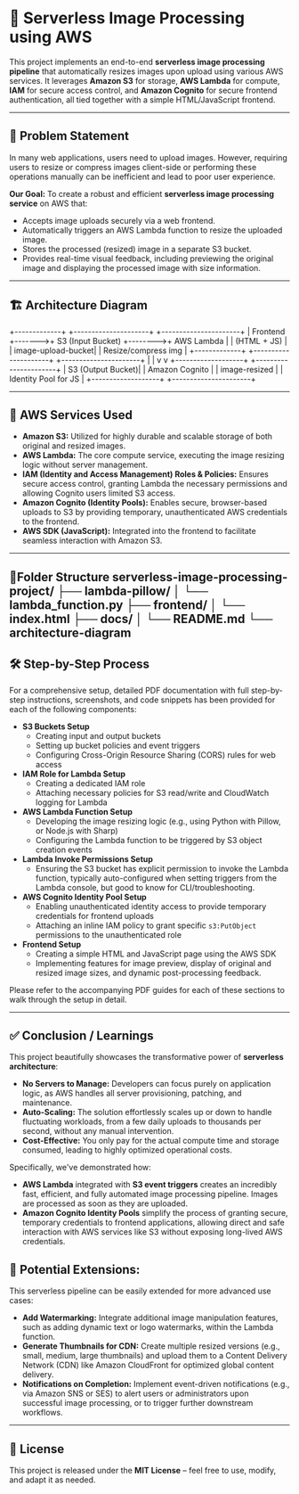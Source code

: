 # 📸 Serverless Image Processing using AWS

This project implements an end-to-end **serverless image processing pipeline** that automatically resizes images upon upload using various AWS services. It leverages **Amazon S3** for storage, **AWS Lambda** for compute, **IAM** for secure access control, and **Amazon Cognito** for secure frontend authentication, all tied together with a simple HTML/JavaScript frontend.

---

## 🧩 Problem Statement

In many web applications, users need to upload images. However, requiring users to resize or compress images client-side or performing these operations manually can be inefficient and lead to poor user experience.

**Our Goal:** To create a robust and efficient **serverless image processing service** on AWS that:
* Accepts image uploads securely via a web frontend.
* Automatically triggers an AWS Lambda function to resize the uploaded image.
* Stores the processed (resized) image in a separate S3 bucket.
* Provides real-time visual feedback, including previewing the original image and displaying the processed image with size information.

---
## 🏗️ Architecture Diagram

+-------------+        +---------------------+         +----------------------+
|  Frontend   +------->+   S3 (Input Bucket) +-------->+     AWS Lambda       |
| (HTML + JS) |        |  image-upload-bucket|         | Resize/compress img |
+-------------+        +---------------------+         +----------------------+
                                      |                            |
                                      v                            v
                            +-------------------+        +----------------------+
                            | S3 (Output Bucket)|        | Amazon Cognito       |
                            |  image-resized    |        | Identity Pool for JS |
                            +-------------------+        +----------------------+


---
## 🚀 AWS Services Used

* **Amazon S3:** Utilized for highly durable and scalable storage of both original and resized images.
* **AWS Lambda:** The core compute service, executing the image resizing logic without server management.
* **IAM (Identity and Access Management) Roles & Policies:** Ensures secure access control, granting Lambda the necessary permissions and allowing Cognito users limited S3 access.
* **Amazon Cognito (Identity Pools):** Enables secure, browser-based uploads to S3 by providing temporary, unauthenticated AWS credentials to the frontend.
* **AWS SDK (JavaScript):** Integrated into the frontend to facilitate seamless interaction with Amazon S3.
---
📂Folder Structure
serverless-image-processing-project/
├── lambda-pillow/
│   └── lambda_function.py
├── frontend/
│   └── index.html
├── docs/
│   └── README.md
    └── architecture-diagram
---

## 🛠️ Step-by-Step Process

For a comprehensive setup, detailed PDF documentation with full step-by-step instructions, screenshots, and code snippets has been provided for each of the following components:

* **S3 Buckets Setup**
    * Creating input and output buckets
    * Setting up bucket policies and event triggers
    * Configuring Cross-Origin Resource Sharing (CORS) rules for web access
* **IAM Role for Lambda Setup**
    * Creating a dedicated IAM role
    * Attaching necessary policies for S3 read/write and CloudWatch logging for Lambda
* **AWS Lambda Function Setup**
    * Developing the image resizing logic (e.g., using Python with Pillow, or Node.js with Sharp)
    * Configuring the Lambda function to be triggered by S3 object creation events
* **Lambda Invoke Permissions Setup**
    * Ensuring the S3 bucket has explicit permission to invoke the Lambda function, typically auto-configured when setting triggers from the Lambda console, but good to know for CLI/troubleshooting.
* **AWS Cognito Identity Pool Setup**
    * Enabling unauthenticated identity access to provide temporary credentials for frontend uploads
    * Attaching an inline IAM policy to grant specific `s3:PutObject` permissions to the unauthenticated role
* **Frontend Setup**
    * Creating a simple HTML and JavaScript page using the AWS SDK
    * Implementing features for image preview, display of original and resized image sizes, and dynamic post-processing feedback.

Please refer to the accompanying PDF guides for each of these sections to walk through the setup in detail.

---

## ✅ Conclusion / Learnings

This project beautifully showcases the transformative power of **serverless architecture**:

* **No Servers to Manage:** Developers can focus purely on application logic, as AWS handles all server provisioning, patching, and maintenance.
* **Auto-Scaling:** The solution effortlessly scales up or down to handle fluctuating workloads, from a few daily uploads to thousands per second, without any manual intervention.
* **Cost-Effective:** You only pay for the actual compute time and storage consumed, leading to highly optimized operational costs.

Specifically, we've demonstrated how:

* **AWS Lambda** integrated with **S3 event triggers** creates an incredibly fast, efficient, and fully automated image processing pipeline. Images are processed as soon as they are uploaded.
* **Amazon Cognito Identity Pools** simplify the process of granting secure, temporary credentials to frontend applications, allowing direct and safe interaction with AWS services like S3 without exposing long-lived AWS credentials.

## 🚀 Potential Extensions:

This serverless pipeline can be easily extended for more advanced use cases:

* **Add Watermarking:** Integrate additional image manipulation features, such as adding dynamic text or logo watermarks, within the Lambda function.
* **Generate Thumbnails for CDN:** Create multiple resized versions (e.g., small, medium, large thumbnails) and upload them to a Content Delivery Network (CDN) like Amazon CloudFront for optimized global content delivery.
* **Notifications on Completion:** Implement event-driven notifications (e.g., via Amazon SNS or SES) to alert users or administrators upon successful image processing, or to trigger further downstream workflows.

---

## 📁 License

This project is released under the **MIT License** – feel free to use, modify, and adapt it as needed.
